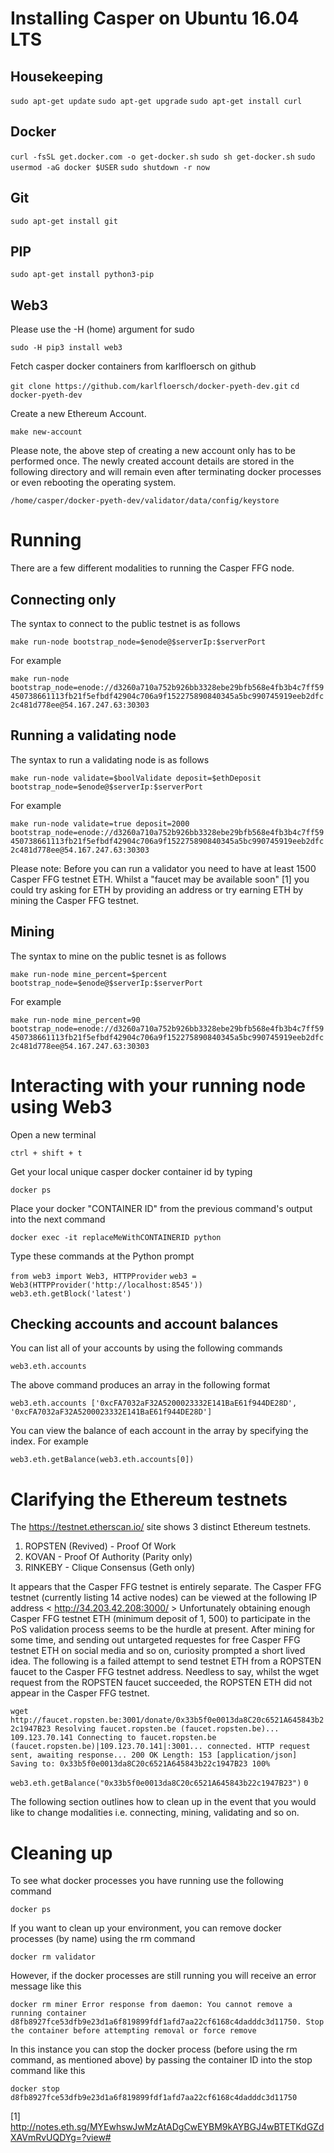 # Installing Casper on Ubuntu 16.04 LTS

## Housekeeping

`
sudo apt-get update
`
`
sudo apt-get upgrade
`
`
sudo apt-get install curl
`

## Docker

`
curl -fsSL get.docker.com -o get-docker.sh
`
`
sudo sh get-docker.sh
`
`
sudo usermod -aG docker $USER
`
`
sudo shutdown -r now
`

## Git

`
sudo apt-get install git
`
## PIP

`
sudo apt-get install python3-pip
`

## Web3 

Please use the -H (home) argument for sudo

`
sudo -H pip3 install web3
`

Fetch casper docker containers from karlfloersch on github

`
git clone https://github.com/karlfloersch/docker-pyeth-dev.git
`
`
cd docker-pyeth-dev
`

Create a new Ethereum Account.

`
make new-account
`

Please note, the above step of creating a new account only has to be performed once. The newly created account details are stored in the following directory and will remain even after terminating docker processes or even rebooting the operating system.

`
/home/casper/docker-pyeth-dev/validator/data/config/keystore
`

# Running

There are a few different modalities to running the Casper FFG node.

## Connecting only

The syntax to connect to the public testnet is as follows

`
make run-node bootstrap_node=$enode@$serverIp:$serverPort
`

For example

`
make run-node bootstrap_node=enode://d3260a710a752b926bb3328ebe29bfb568e4fb3b4c7ff59450738661113fb21f5efbdf42904c706a9f152275890840345a5bc990745919eeb2dfc2c481d778ee@54.167.247.63:30303
`

## Running a validating node

The syntax to run a validating node is as follows

`
make run-node validate=$boolValidate deposit=$ethDeposit bootstrap_node=$enode@$serverIp:$serverPort
`

For example

`
make run-node validate=true deposit=2000 bootstrap_node=enode://d3260a710a752b926bb3328ebe29bfb568e4fb3b4c7ff59450738661113fb21f5efbdf42904c706a9f152275890840345a5bc990745919eeb2dfc2c481d778ee@54.167.247.63:30303
`

Please note: Before you can run a validator you need to have at least 1500 Casper FFG testnet ETH. Whilst a "faucet may be available soon" [1] you could try asking for ETH by providing an address or try earning ETH by mining the Casper FFG testnet.

## Mining

The syntax to mine on the public tesnet is as follows

`
make run-node mine_percent=$percent bootstrap_node=$enode@$serverIp:$serverPort
`

For example

`
make run-node mine_percent=90 bootstrap_node=enode://d3260a710a752b926bb3328ebe29bfb568e4fb3b4c7ff59450738661113fb21f5efbdf42904c706a9f152275890840345a5bc990745919eeb2dfc2c481d778ee@54.167.247.63:30303
`

# Interacting with your running node using Web3

Open a new terminal 

`
ctrl + shift + t 
`

Get your local unique casper docker container id by typing

`
docker ps
`

Place your docker "CONTAINER ID" from the previous command's output into the next command

`
docker exec -it replaceMeWithCONTAINERID python
`

Type these commands at the Python prompt

`
from web3 import Web3, HTTPProvider
`
`
web3 = Web3(HTTPProvider('http://localhost:8545'))
`
`
web3.eth.getBlock('latest')
`


## Checking accounts and account balances

You can list all of your accounts by using the following commands

`
web3.eth.accounts
`

The above command produces an array in the following format

`
web3.eth.accounts
['0xcFA7032aF32A5200023332E141BaE61f944DE28D', '0xcFA7032aF32A5200023332E141BaE61f944DE28D']
`

You can view the balance of each account in the array by specifying the index. For example

`
web3.eth.getBalance(web3.eth.accounts[0])
`


# Clarifying the Ethereum testnets

The https://testnet.etherscan.io/ site shows 3 distinct Ethereum testnets. 
1. ROPSTEN (Revived) - Proof Of Work
2. KOVAN - Proof Of Authority (Parity only)
3. RINKEBY - Clique Consensus (Geth only)

It appears that the Casper FFG testnet is entirely separate. The Casper FFG testnet (currently listing 14 active nodes) can be viewed at the following IP address < http://34.203.42.208:3000/ > Unfortunately obtaining enough Casper FFG testnet ETH (minimum deposit of 1, 500) to participate in the PoS validation process seems to be the hurdle at present. After mining for some time, and sending out untargeted requestes for free Casper FFG testnet ETH on social media and so on, curiosity prompted a short lived idea. The following is a failed attempt to send testnet ETH from a ROPSTEN faucet to the Casper FFG testnet address. Needless to say, whilst the wget request from the ROPSTEN faucet succeeded, the ROPSTEN ETH did not appear in the Casper FFG testnet. 

`
wget http://faucet.ropsten.be:3001/donate/0x33b5f0e0013da8C20c6521A645843b22c1947B23
Resolving faucet.ropsten.be (faucet.ropsten.be)... 109.123.70.141
Connecting to faucet.ropsten.be (faucet.ropsten.be)|109.123.70.141|:3001... connected.
HTTP request sent, awaiting response... 200 OK
Length: 153 [application/json]
Saving to: 0x33b5f0e0013da8C20c6521A645843b22c1947B23
100%
`

`
web3.eth.getBalance("0x33b5f0e0013da8C20c6521A645843b22c1947B23")
`
`
0
`

The following section outlines how to clean up in the event that you would like to change modalities i.e. connecting, mining, validating and so on.
# Cleaning up

To see what docker processes you have running use the following command

`
docker ps
`

If you want to clean up your environment, you can remove docker processes (by name) using the rm command

`
docker rm validator
`

However, if the docker processes are still running you will receive an error message like this 

`
docker rm miner
Error response from daemon: You cannot remove a running container d8fb8927fce53dfb9e23d1a6f819899fdf1afd7aa22cf6168c4dadddc3d11750. Stop the container before attempting removal or force remove
`

In this instance you can stop the docker process (before using the rm command, as mentioned above) by passing the container ID into the stop command like this

`
docker stop d8fb8927fce53dfb9e23d1a6f819899fdf1afd7aa22cf6168c4dadddc3d11750
`

[1] http://notes.eth.sg/MYEwhswJwMzAtADgCwEYBM9kAYBGJ4wBTETKdGZdXAVmRvUQDYg=?view#

